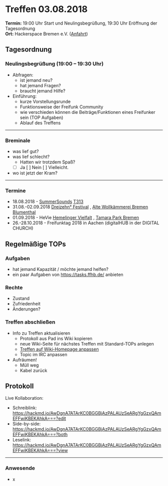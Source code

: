 # Treffen 03.08.2018

**Termin:** 19:00 Uhr Start und Neulingsbegrüßung, 19:30 Uhr Eröffnung der Tagesordnung  
**Ort:** Hackerspace Bremen e.V. ([Anfahrt](https://www.hackerspace-bremen.de/anfahrt/))

## Tagesordnung
### Neulingsbegrüßung (19:00 – 19:30 Uhr)
- Abfragen:
    - ist jemand neu?
    - hat jemand Fragen?
    - braucht jemand Hilfe?
- Einführung:
    - kurze Vorstellungsrunde
    - Funktionsweise der Freifunk Community
    - wie verschieden können die Beiträge/Funktionen eines Freifunker sein (TOP Aufgaben)
    - Ablauf des Treffens

---

### Breminale
- was lief gut?
- was lief schlecht?
   - Hatten wir trotzdem Spaß?
   - [ ] Ja [ ] Nein [ ] Vielleicht.
- wo ist jetzt der Kram?

---

### Termine
- 18.08.2018 - [SummerSounds](https://summersounds.de/) [T313](https://tasks.ffhb.de/T313)
- 31.08.-02.09.2018 [Dreizehn° Festival](https://dreizehngradfestival.de/) , [Alte Wollkämmerei Bremen Blumenthal](https://www.google.de/maps/place/Alte+Wollk%C3%A4mmerei+%2F+%22Polizei-Revier%22/@53.1812079,8.5770982,17z/data=!4m5!3m4!1s0x47b6d370c338bec9:0x32377484de300c5e!8m2!3d53.18106!4d8.57845) 
- 01.09.2018 - HeVie [Hemelinger Vielfalt](https://www.hevie-bremen.de/) , [Tamara Park Bremen](https://www.google.de/maps/place/Tamra-Hemelingen-Park/@53.0588478,8.8881641,17z/data=!3m1!4b1!4m5!3m4!1s0x47b1277d867780dd:0x1a409525ac9cf6c5!8m2!3d53.0588478!4d8.8903528)
- 26.-28.10.2018  - Freifunktag 2018 in Aachen (digitalHUB in der DIGITAL CHURCH)


## Regelmäßige TOPs

### Aufgaben
- hat jemand Kapazität / möchte jemand helfen?
- ein paar Aufgaben von https://tasks.ffhb.de/ anbieten

### Rechte
- Zustand
- Zufriedenheit
- Änderungen?

### Treffen abschließen
- Info zu Treffen aktualisieren
  - Protokoll aus Pad ins Wiki kopieren
  - neue Wiki-Seite für nächstes Treffen mit Standard-TOPs anlegen
  - [Treffen auf Wiki-Homepage anpassen](Home)
  - Topic im IRC anpassen
- Aufräumen!
  - Müll weg
  - Kabel zurück


## Protokoll
Live Kollaboration:
- Schreiblink: https://hackmd.io/AwDgnA7ATArKC0BGGBjAzPALAUzSeARgYgGzxQAmEFFwiKBEKAhkA===?edit
- Side-by-side: https://hackmd.io/AwDgnA7ATArKC0BGGBjAzPALAUzSeARgYgGzxQAmEFFwiKBEKAhkA===?both
- Leselink: https://hackmd.io/AwDgnA7ATArKC0BGGBjAzPALAUzSeARgYgGzxQAmEFFwiKBEKAhkA===?view

---

### Anwesende
- x